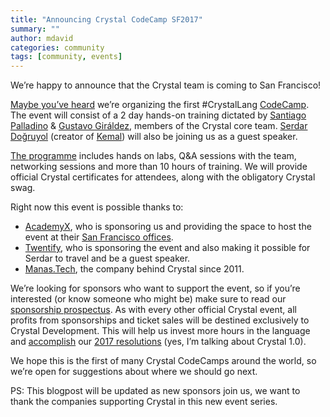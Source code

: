 ```yaml
---
title: "Announcing Crystal CodeCamp SF2017"
summary: ""
author: mdavid
categories: community
tags: [community, events]
---
```


We’re happy to announce that the Crystal team is coming to San Francisco!

[Maybe you’ve heard](https://twitter.com/CrystalLanguage/status/841763640629964800) we’re organizing the first #CrystalLang [CodeCamp](https://codecamp.crystal-lang.org/). The event will consist of a 2 day hands-on training dictated by [Santiago Palladino](https://manas.tech/staff/spalladino/) & [Gustavo Giráldez](https://manas.tech/staff/ggiraldez/), members of the Crystal core team. [Serdar Doğruyol](https://twitter.com/sdogruyol) (creator of [Kemal](http://kemalcr.com/)) will also be joining us as a guest speaker.

[The programme](https://codecamp.crystal-lang.org/#Programme) includes hands on labs, Q&A sessions with the team, networking sessions and more than 10 hours of training. We will provide official Crystal certificates for attendees, along with the obligatory Crystal swag.

Right now this event is possible thanks to:

- [AcademyX](https://www.academyx.com/), who is sponsoring us and providing the space to host the event at their [San Francisco offices](https://www.academyx.com/schedule/san_francisco/).
- [Twentify](http://www.twentify.com/), who is sponsoring the event and also making it possible for Serdar to travel and be a guest speaker.
- [Manas.Tech](http://manas.tech/), the company behind Crystal since 2011.

We’re looking for sponsors who want to support the event, so if you’re interested (or know someone who might be) make sure to read our [sponsorship prospectus](https://codecamp.crystal-lang.org/assets/Crystal-Sponsors-Prospectus-583b3c87b27dce9dc8c1c3554c2bd5ae0fb448f23d78a8f61cb3ae57122a0c77.pdf). As with every other official Crystal event, all profits from sponsorships and ticket sales will be destined exclusively to Crystal Development. This will help us invest more hours in the language and [accomplish](https://crystal-lang.org/2017/02/24/state-of-crystal-at-0.21.html) our [2017 resolutions](https://crystal-lang.org/2016/12/29/crystal-new-year-resolutions-for-2017-1-0.html) (yes, I’m talking about Crystal 1.0).

We hope this is the first of many Crystal CodeCamps around the world, so we’re open for suggestions about where we should go next.

PS: This blogpost will be updated as new sponsors join us, we want to thank the companies supporting Crystal in this new event series.
